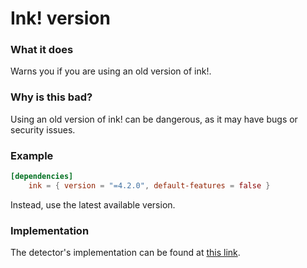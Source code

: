 # Ink! version

### What it does

Warns you if you are using an old version of ink!.

### Why is this bad?

Using an old version of ink! can be dangerous, as it may have bugs or security issues.

### Example

```toml
[dependencies]
    ink = { version = "=4.2.0", default-features = false }
```

Instead, use the latest available version.

### Implementation

The detector's implementation can be found at [this link](https://github.com/CoinFabrik/scout/tree/main/detectors/ink-version).
